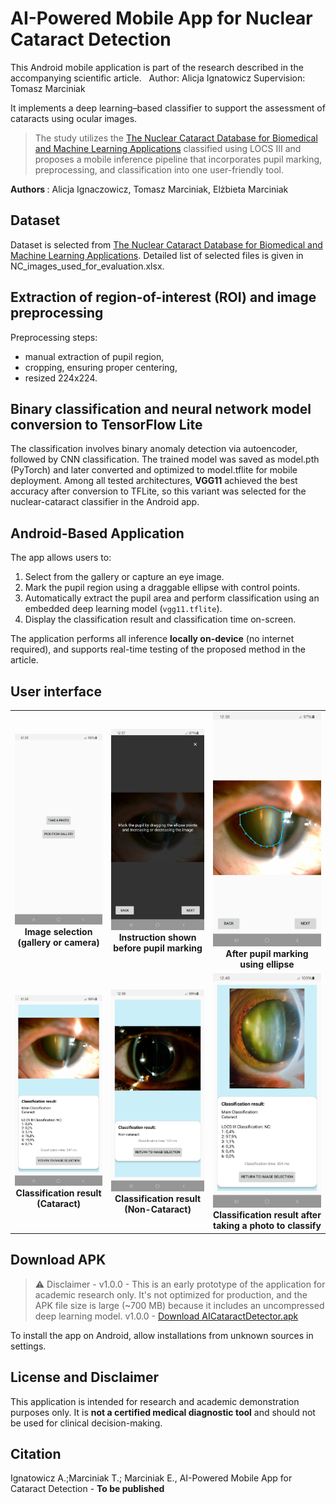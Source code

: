 # AI-Powered Mobile App for Nuclear Cataract Detection

This Android mobile application is part of the research described in the accompanying scientific article.  
Author: Alicja Ignatowicz
Supervision: Tomasz Marciniak

It implements a deep learning–based classifier to support the assessment of cataracts using ocular images.

>The study utilizes the [The Nuclear Cataract Database for Biomedical and Machine Learning Applications](https://data.mendeley.com/datasets/6wv33nbcvv/2) classified using LOCS III and proposes a mobile inference pipeline that incorporates pupil marking, preprocessing, and classification into one user-friendly tool.

<b> Authors </b> : Alicja Ignaczowicz, Tomasz Marciniak, Elżbieta Marciniak

## Dataset 
Dataset is selected from [The Nuclear Cataract Database for Biomedical and Machine Learning Applications](https://data.mendeley.com/datasets/6wv33nbcvv/2). Detailed list of selected files is given in NC_images_used_for_evaluation.xlsx.

## Extraction of region-of-interest (ROI) and image preprocessing

Preprocessing steps: 
- manual extraction of pupil region,
- cropping, ensuring proper centering,
- resized 224x224.

## Binary classification and neural network model conversion to TensorFlow Lite
The classification involves binary anomaly detection via autoencoder, followed by CNN classification.
The trained model was saved as model.pth (PyTorch) and later converted and optimized to model.tflite for mobile deployment.
Among all tested architectures, **VGG11** achieved the best accuracy after conversion to TFLite, so this variant was selected for the nuclear-cataract classifier in the Android app.


## Android-Based Application

The app allows users to:

1. Select from the gallery or capture an eye image.
2. Mark the pupil region using a draggable ellipse with control points.
3. Automatically extract the pupil area and perform classification using an embedded deep learning model (`vgg11.tflite`).
4. Display the classification result and classification time on-screen.

The application performs all inference **locally on-device** (no internet required), and supports real-time testing of the proposed method in the article.


## User interface

<table>
  <tr>
    <td align="center">
      <img src="screenshots/Screenshot_imagepicker.png" width="200"/><br>
      <b>Image selection (gallery or camera)</b>
    </td>
    <td align="center">
      <img src="screenshots/Screenshot_markpupil_info.png" width="200"/><br>
      <b>Instruction shown before pupil marking</b>
    </td>
    <td align="center">
      <img src="screenshots/Screenshot_markpupil.png" width="200"/><br>
      <b>After pupil marking using ellipse</b>
    </td>
  </tr>
    <td align="center">
      <img src="screenshots/Screenshot_classification_result_2.png" width="200"/><br>
      <b>Classification result (Cataract)</b>
    </td>
    <td align="center">
      <img src="screenshots/Screenshot_classification_result_1.png" width="200"/><br>
      <b>Classification result (Non-Cataract)</b>
    </td>
      <td align="center">
      <img src="screenshots/Screenshot_classification_photo.png" width="200"/><br>
      <b>Classification result after taking a photo to classify </b>
    </td>
  </tr>
</table>


## Download APK 

> ⚠️ Disclaimer - v1.0.0 - This is an early prototype of the application for academic research only. It's not optimized for production, and the APK file size is large (~700 MB) because it includes an uncompressed deep learning model.
v1.0.0 - [ Download AICataractDetector.apk](https://www.dropbox.com/scl/fi/14u5210c25b0urh24adnx/AICataractDetector.apk?rlkey=40nl7ml86db169dkjybrdbmd0&st=z117w112&dl=0)

To install the app on Android, allow installations from unknown sources in settings.


## License and Disclaimer

This application is intended for research and academic demonstration purposes only. It is **not a certified medical diagnostic tool** and should not be used for clinical decision-making.

## Citation
Ignatowicz A.;Marciniak T.; Marciniak E., AI-Powered Mobile App for Cataract Detection - <b>To be published</b>
